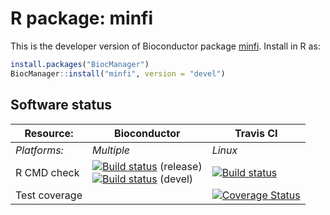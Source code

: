 # R package: minfi
This is the developer version of Bioconductor package [minfi](http://bioconductor.org/packages/devel/bioc/html/minfi.html).  Install in R as:

```r
install.packages("BiocManager")
BiocManager::install("minfi", version = "devel")
```

## Software status

| Resource:     | Bioconductor        | Travis CI     |
| ------------- | ------------------- | ------------- |
| _Platforms:_  | _Multiple_          | _Linux_       |
| R CMD check   | <a href="http://bioconductor.org/checkResults/release/bioc-LATEST/minfi/"><img border="0" src="http://bioconductor.org/shields/build/release/bioc/minfi.svg" alt="Build status"></a> (release)</br><a href="http://bioconductor.org/checkResults/devel/bioc-LATEST/minfi/"><img border="0" src="http://bioconductor.org/shields/build/devel/bioc/minfi.svg" alt="Build status"></a> (devel) | <a href="https://travis-ci.org/kasperdanielhansen/minfi"><img src="https://travis-ci.org/kasperdanielhansen/minfi.svg" alt="Build status"></a> |
| Test coverage |                     | <a href="https://codecov.io/github/kasperdanielhansen/minfi?branch=master"><img src="https://codecov.io/github/kasperdanielhansen/minfi/coverage.svg?branch=master" alt="Coverage Status"/></a>   |                  |
